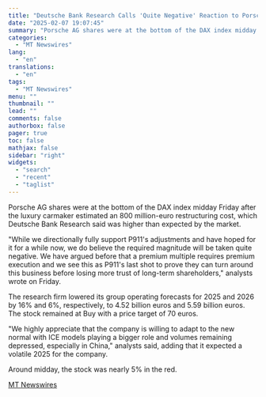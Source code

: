```yaml
---
title: "Deutsche Bank Research Calls 'Quite Negative' Reaction to Porsche AG's Profitability Drive as Shares Sink on DAX"
date: "2025-02-07 19:07:45"
summary: "Porsche AG shares were at the bottom of the DAX index midday Friday after the luxury carmaker estimated an 800 million-euro restructuring cost, which Deutsche Bank Research said was higher than expected by the market. \"While we directionally fully support P911's adjustments and have hoped for it for a while..."
categories:
  - "MT Newswires"
lang:
  - "en"
translations:
  - "en"
tags:
  - "MT Newswires"
menu: ""
thumbnail: ""
lead: ""
comments: false
authorbox: false
pager: true
toc: false
mathjax: false
sidebar: "right"
widgets:
  - "search"
  - "recent"
  - "taglist"
---
```


Porsche AG shares were at the bottom of the DAX index midday Friday after the luxury carmaker estimated an 800 million-euro restructuring cost, which Deutsche Bank Research said was higher than expected by the market.

"While we directionally fully support P911's adjustments and have hoped for it for a while now, we do believe the required magnitude will be taken quite negative. We have argued before that a premium multiple requires premium execution and we see this as P911's last shot to prove they can turn around this business before losing more trust of long-term shareholders," analysts wrote on Friday.

The research firm lowered its group operating forecasts for 2025 and 2026 by 16% and 6%, respectively, to 4.52 billion euros and 5.59 billion euros. The stock remained at Buy with a price target of 70 euros.

"We highly appreciate that the company is willing to adapt to the new normal with ICE models playing a bigger role and volumes remaining depressed, especially in China," analysts said, adding that it expected a volatile 2025 for the company.

Around midday, the stock was nearly 5% in the red.

[MT Newswires](https://www.tradingview.com/news/mtnewswires.com:20250207:G2465115:0/)
